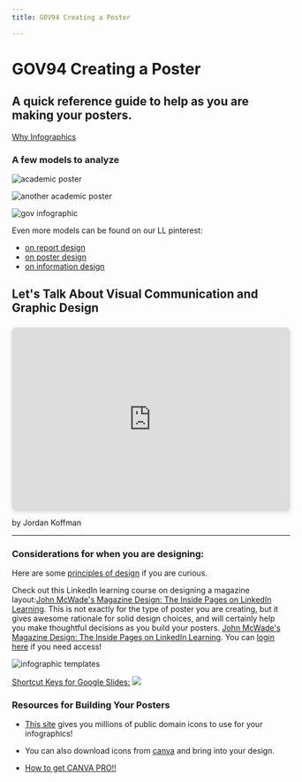 ```yaml
---
title: GOV94 Creating a Poster

---
```


# GOV94 Creating a Poster

## A quick reference guide to help as you are making your posters.

[Why Infographics](https://neomam.com/interactive/13reasons)

### A few models to analyze

![academic poster](http://newsletter.blogs.wesleyan.edu/files/2020/08/boone.png)

![another academic poster](https://images.squarespace-cdn.com/content/v1/5922e36f1e5b6c6e5a9cdfce/1603131761285-NWZVS5U6YFNPP225TB61/DoddWarren_CCGHPoster_2020.jpg?format=1000w)

![gov infographic](https://www.icompasstech.com/wp-content/uploads/2018/10/Indy-Infographic.jpg)

Even more models can be found on our LL pinterest:
* [on report design](https://www.pinterest.com/learninglabpins/projectreportdesign/)
* [on poster design](https://www.pinterest.com/learninglabpins/projectposter/)
* [on information design](https://www.pinterest.com/learninglabpins/medium-information-design/)



## Let's Talk About Visual Communication and Graphic Design



<div style="position: relative; width: 100%; height: 0; padding-top: 56.2500%;
 padding-bottom: 48px; box-shadow: 0 2px 8px 0 rgba(63,69,81,0.16); margin-top: 1.6em; margin-bottom: 0.9em; overflow: hidden;
 border-radius: 8px; will-change: transform;">
  <iframe loading="lazy" style="position: absolute; width: 100%; height: 100%; top: 0; left: 0; border: none; padding: 0;margin: 0;"
    src="https:&#x2F;&#x2F;www.canva.com&#x2F;design&#x2F;DAE6ZvTzNmw&#x2F;view?embed" allowfullscreen="allowfullscreen" allow="fullscreen">
  </iframe>
</div>
<a href="https:&#x2F;&#x2F;www.canva.com&#x2F;design&#x2F;DAE6ZvTzNmw&#x2F;view?utm_content=DAE6ZvTzNmw&amp;utm_campaign=designshare&amp;utm_medium=embeds&amp;utm_source=link" target="_blank" rel="noopener"></a> by Jordan Koffman


---



### Considerations for when you are designing:

Here are some [principles of design](https://creativemarket.com/blog/10-basic-elements-of-design) if you are curious.

Check out this LinkedIn learning course on designing a magazine layout:[John McWade's Magazine Design: The Inside Pages on LinkedIn Learning](https://www.linkedin.com/learning/magazine-design-start-to-finish-the-inside-pages/design-effective-magazine-inside-pages?autoAdvance=true&autoSkip=false&autoplay=true&resume=false&u=2194065). This is not exactly for the type of poster you are creating, but it gives awesome rationale for solid design choices, and will certainly help you make thoughtful decisions as you build your posters. [John McWade's Magazine Design: The Inside Pages on LinkedIn Learning](https://www.linkedin.com/learning/magazine-design-start-to-finish-the-inside-pages/design-effective-magazine-inside-pages?autoAdvance=true&autoSkip=false&autoplay=true&resume=false&u=2194065). You can [login here](https://linkedinlearning.harvard.edu/) if you need access!

![infographic templates](https://i.pinimg.com/564x/12/9a/0e/129a0ef9503cc1d2140b8bbbf7ab596c.jpg)

[Shortcut Keys for Google Slides:](https://support.google.com/docs/answer/1696717?hl=en&co=GENIE.Platform%3DDesktop#zippy=%2Cmac-shortcuts)
![](https://i.imgur.com/lkBCO3R.png)


### Resources for Building Your Posters

* [This site](https://thenounproject.com/) gives you millions of public domain icons to use for your infographics! 

* You can also download icons from [canva](https://www.canva.com/) and bring into your design.

* [How to get CANVA PRO!!](https://hackmd.io/G-7a-EOuTA6hj464CuhdQQ?view)